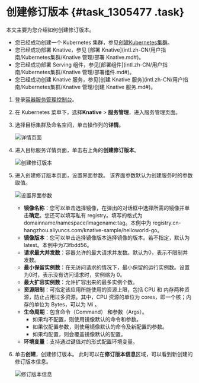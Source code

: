 # 创建修订版本 {#task_1305477 .task}

本文主要为您介绍如何创建修订版本。

-   您已经成功创建一个 Kubernetes 集群，参见[创建Kubernetes集群](intl.zh-CN/用户指南/Kubernetes集群/集群管理/创建Kubernetes集群.md#)。
-   您已经成功部署 Knative，参见 [部署 Knative](intl.zh-CN/用户指南/Kubernetes集群/Knative 管理/部署 Knative.md#)。
-   您已经成功部署 Serving 组件，参见[部署组件](intl.zh-CN/用户指南/Kubernetes集群/Knative 管理/部署组件.md#)。
-   您已经成功创建 Knative 服务，参见[创建 Knative 服务](intl.zh-CN/用户指南/Kubernetes集群/Knative 管理/创建 Knative 服务.md#)。

1.  登录[容器服务管理控制台](https://cs.console.aliyun.com/)。
2.  在 Kubernetes 菜单下，选择**Knative** \> **服务管理**，进入服务管理页面。
3.  选择目标集群及命名空间，单击操作列的**详情**。 

    ![详情页面](http://static-aliyun-doc.oss-cn-hangzhou.aliyuncs.com/assets/img/1040901/156401809852486_zh-CN.png)

4.  进入目标服务详情页面，单击右上角的**创建修订版本**。 

    ![创建修订版本](http://static-aliyun-doc.oss-cn-hangzhou.aliyuncs.com/assets/img/1040901/156401809852487_zh-CN.png)

5.  进入创建修订版本页面，设置界面参数。 该界面参数默认为创建服务时的参数取值。

    ![设置界面参数](http://static-aliyun-doc.oss-cn-hangzhou.aliyuncs.com/assets/img/1040901/156401809852488_zh-CN.png)

    -   **镜像名称**：您可以单击选择镜像，在弹出的对话框中选择所需的镜像并单击**确定**。您还可以填写私有 registry。填写的格式为domainname/namespace/imagename:tag。本例中为 registry.cn-hangzhou.aliyuncs.com/knative-sample/helloworld-go。
    -   **镜像版本**：您可以单击选择镜像版本选择镜像的版本。若不指定，默认为 latest。本例中为73fbdd56。
    -   **请求最大并发数**：容器允许的最大请求并发数。默认为0，表示不限制并发数。
    -   **最小保留实例数**：在无访问请求的情况下，最小保留的运行实例数。设置为0时，表示没有访问请求时，实例缩为 0。
    -   **最大扩容实例数**：允许扩容出来的最多实例个数。
    -   **资源限制**：可指定该应用所能使用的资源上限，包括 CPU 和 内存两种资源，防止占用过多资源。其中，CPU 资源的单位为 cores，即一个核；内存的单位为 Bytes，可以为 Mi 。
    -   **生命周期**：包含命令（Command） 和参数（Args）。
        -   如果均不配置，则使用镜像默认的命令和参数。
        -   如果仅配置参数，则使用镜像默认的命令及新配置的参数。
        -   如果均配置，则会覆盖镜像默认的配置。
    -   **环境变量**：支持通过键值对的形式配置环境变量。
6.  单击**创建**，创建修订版本。 此时可以在**修订版本信息**区域，可以看到新创建的修订版本信息。

    ![修订版本信息](http://static-aliyun-doc.oss-cn-hangzhou.aliyuncs.com/assets/img/1040901/156401809852489_zh-CN.png)


